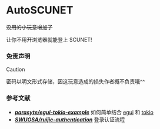 # AutoSCUNET
~~没用的小玩意增加了~~  

让你不用开浏览器就能登上 SCUNET!

### 免责声明
> [!CAUTION]
> 密码以明文形式存储，因这玩意造成的损失作者概不负责哦^^

### 参考文献
- [**_parasyte/egui-tokio-example_**](https://github.com/parasyte/egui-tokio-example) 如何简单结合 [egui](https://github.com/emilk/egui) 和 [tokio](https://tokio.rs/)  
- [**_SWUOSA/ruijie-authentication_**](https://github.com/SWUOSA/ruijie-authentication) 登录认证流程